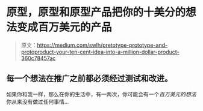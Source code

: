 # 原型，原型和原型产品把你的十美分的想法变成百万美元的产品

> 原文：<https://medium.com/swlh/pretotype-prototype-and-protoproduct-your-ten-cent-idea-into-a-million-dollar-product-360c78457ac>

## 每一个想法在推广之前都必须经过测试和改进。

如果你和我一样，那么在你的生活中，有一两次，你可能会有一个*百万美元的想法*你从来没有做过任何事情…